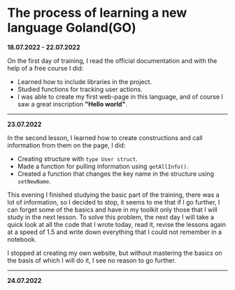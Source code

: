 <h1>The process of learning a new language Goland(GO)</h1>

**18.07.2022 - 22.07.2022**

<p>On the first day of training, I read the official documentation and with the help of a free course I did:</p>

- Learned how to include libraries in the project.
- Studied functions for tracking user actions.
- I was able to create my first web-page in this language, and of course I saw a great inscription **"Hello world"**.

__________________
**23.07.2022**

<p>In the second lesson, I learned how to create constructions and call information from them on the page, I did:</p>

- Creating structure with <code>type User struct</code>.
- Made a function for pulling information using <code>getAllInfo()</code>.
- Created a function that changes the key name in the structure using <code>setNewName</code>.


<p>This evening I finished studying the basic part of the training, there was a lot of information, so I decided to stop, it seems to me that if I go further, I can forget some of the basics and have in my toolkit only those that I will study in the next lesson. To solve this problem, the next day I will take a quick look at all the code that I wrote today, read it, revise the lessons again at a speed of 1.5 and write down everything that I could not remember in a notebook.</p>
<p>I stopped at creating my own website, but without mastering the basics on the basis of which I will do it, I see no reason to go further.</p>

__________________

**24.07.2022**
